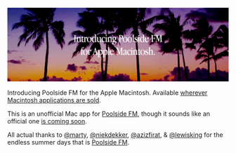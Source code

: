 ![Introducing Poolside FM for the Apple Macintosh](readme-image.gif)

Introducing Poolside FM for the Apple Macintosh. Available [wherever Macintosh applications are sold](https://github.com/izuchukwu/poolside-mac/blob/master).

This is an unofficial Mac app for [Poolside FM](https://poolside.fm), though it sounds like an official one [is coming soon](https://twitter.com/marty/status/1173273097237086210).

All actual thanks to [@marty](https://twitter.com/marty), [@niekdekker](https://twitter.com/niekdekker), [@azizfirat](https://twitter.com/azizfirat), & [@lewisking](https://twitter.com/lewisking) for the endless summer days that is [Poolside FM](https://twitter.com/poolsideFM).
